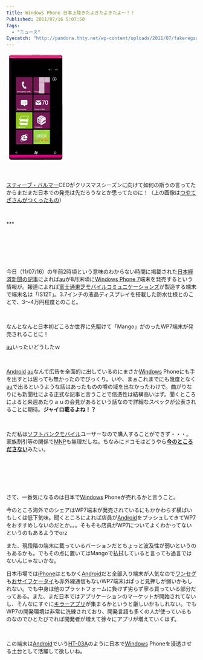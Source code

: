 ```yaml
---
Title: Windows Phone 日本上陸きたよきたよきたよ～！！
Published: 2011/07/16 5:07:50
Tags:
  - "ニュース"
Eyecatch: "http://pandora.thty.net/wp-content/uploads/2011/07/fakeregzaphone71_thumb.png"
---
```

<p><span><img class="hatena-fotolife" title="f:id:Ovis:20140120004851p:plain" src="20140120004851.png" alt="f:id:Ovis:20140120004851p:plain" width="157" height="290" /></span></p>
<p> </p>
<p><a class="keyword" href="http://d.hatena.ne.jp/keyword/%A5%B9%A5%C6%A5%A3%A1%BC%A5%D6%A1%A6%A5%D0%A5%EB%A5%DE%A1%BC">スティーブ・バルマー</a>CEOがクリスマスシーズンに向けて如何の斯うの言ってたからまだまだ日本での発売は先だろうなとか思ってたのに！（上の画像は<a href="http://nanapho.jp/archives/2011/07/ntt-docomo-maybe-no-plan-for-windows-phone-this-fall/" target="_blank">つやてざさんがつくったもの</a>）</p>
<p> </p>
***



<p> </p>
<p> </p>
<p> </p>
<p>今日（11/07/16）の午前2時頃という意味のわからない時間に掲載された<a href="http://www.nikkei.com/news/headline/article/g=96958A9C93819696E3E7E297E68DE3E7E2E5E0E2E3E38698E3E2E2E2" target="_blank">日本経済新聞の記事</a>によれば<a class="keyword" href="http://d.hatena.ne.jp/keyword/au">au</a>が8月末頃に<a class="keyword" href="http://d.hatena.ne.jp/keyword/Windows%20Phone%207">Windows Phone 7</a>端末を発売するという情報が。報道によれば<a class="keyword" href="http://d.hatena.ne.jp/keyword/%C9%D9%BB%CE%C4%CC%C5%EC%BC%C7%A5%E2%A5%D0%A5%A4%A5%EB%A5%B3%A5%DF%A5%E5%A5%CB%A5%B1%A1%BC%A5%B7%A5%E7%A5%F3%A5%BA">富士通東芝モバイルコミュニケーションズ</a>が製造する端末で端末名は「IS12T」。3.7インチの液晶ディスプレイを搭載した防水仕様とのことで、3～4万円程度とのこと。</p>
<p> </p>
<p>なんとなんと日本初どころか世界に先駆けて「Mango」がのったWP7端末が発売されることに！</p>
<p><a class="keyword" href="http://d.hatena.ne.jp/keyword/au">au</a>いったいどうしたｗ</p>
<p> </p>
<p><a class="keyword" href="http://d.hatena.ne.jp/keyword/Android">Android</a> <a class="keyword" href="http://d.hatena.ne.jp/keyword/au">au</a>なんて広告を全面的に出しているのにまさか<a class="keyword" href="http://d.hatena.ne.jp/keyword/Windows">Windows</a> Phoneにも手を出すとは思っても無かったのでびっくり。いや、まぁこれまでにも幾度となく<a class="keyword" href="http://d.hatena.ne.jp/keyword/au">au</a>で出るというような話はあったものの噂の域を出なかったわけで。曲がりなりにも新聞社による正式な記事と言うことで信憑性は結構高いはず。聞くところによると来週あたりａｕの会見があるという話なので詳細なスペックが公表されることに期待。<strong>ジャイロ載るよね！？</strong></p>
<p> </p>
<p>ただ私は<a class="keyword" href="http://d.hatena.ne.jp/keyword/%A5%BD%A5%D5%A5%C8%A5%D0%A5%F3%A5%AF%A5%E2%A5%D0%A5%A4%A5%EB">ソフトバンクモバイル</a>ユーザーなので購入することができず・・・。家族割引等の関係で<a class="keyword" href="http://d.hatena.ne.jp/keyword/MNP">MNP</a>も無理だしね。ちなみにドコモはどうやら<strong><a href="http://nanapho.jp/archives/2011/07/ntt-docomo-maybe-no-plan-for-windows-phone-this-fall/" target="_blank">今のところださない</a></strong>みたい。</p>
<p> </p>
<p> </p>
<p> </p>
<p>さて、一番気になるのは日本で<a class="keyword" href="http://d.hatena.ne.jp/keyword/Windows">Windows</a> Phoneが売れるかと言うこと。</p>
<p>今のところ海外でのシェアはWP7端末が発売されているにもかかわらず横ばいもしくは低下気味。聞くところによれば店員が<a class="keyword" href="http://d.hatena.ne.jp/keyword/Android">Android</a>をプッシュしてきてWP7をおすすめしないのだとか。。。そもそも店員がWP7についてよくわかってないというのもあるようでorz</p>
<p>また、現段階の端末に載っているバーションだとちょっと波及性が弱いというのもあるかも。でもその点に置いてはMangoで払拭していると言っても過言ではないんじゃないかな。</p>
<p>日本市場では<a class="keyword" href="http://d.hatena.ne.jp/keyword/iPhone">iPhone</a>はともかく<a class="keyword" href="http://d.hatena.ne.jp/keyword/Android">Android</a>だと全部入り端末が人気なので<a class="keyword" href="http://d.hatena.ne.jp/keyword/%A5%EF%A5%F3%A5%BB%A5%B0">ワンセグ</a>も<a class="keyword" href="http://d.hatena.ne.jp/keyword/%A4%AA%A5%B5%A5%A4%A5%D5%A5%B1%A1%BC%A5%BF%A5%A4">おサイフケータイ</a>も赤外線通信もないWP7端末はぱっと見押しが弱いかもしれない。でも中身は他のプラットフォームに負けず劣らず寧ろ買っている部分だってある。また、まだ日本ではアプリケーションのマーケットが開始されてないし、そんなにすぐに<a class="keyword" href="http://d.hatena.ne.jp/keyword/%A5%AD%A5%E9%A1%BC%A5%A2%A5%D7%A5%EA">キラーアプリ</a>が集まるかというと厳しいかもしれない。でもWP7の開発環境は非常に洗練されており、開発言語も多くの人が使っているものなのでひとたびでれば開発者が増えて徐々にアプリが増えていくはず。</p>
<p> </p>
<p>この端末は<a class="keyword" href="http://d.hatena.ne.jp/keyword/Android">Android</a>でいう<a class="keyword" href="http://d.hatena.ne.jp/keyword/HT-03A">HT-03A</a>のように日本で<a class="keyword" href="http://d.hatena.ne.jp/keyword/Windows">Windows</a> Phoneを浸透させる土台として活躍して欲しいね。</p>